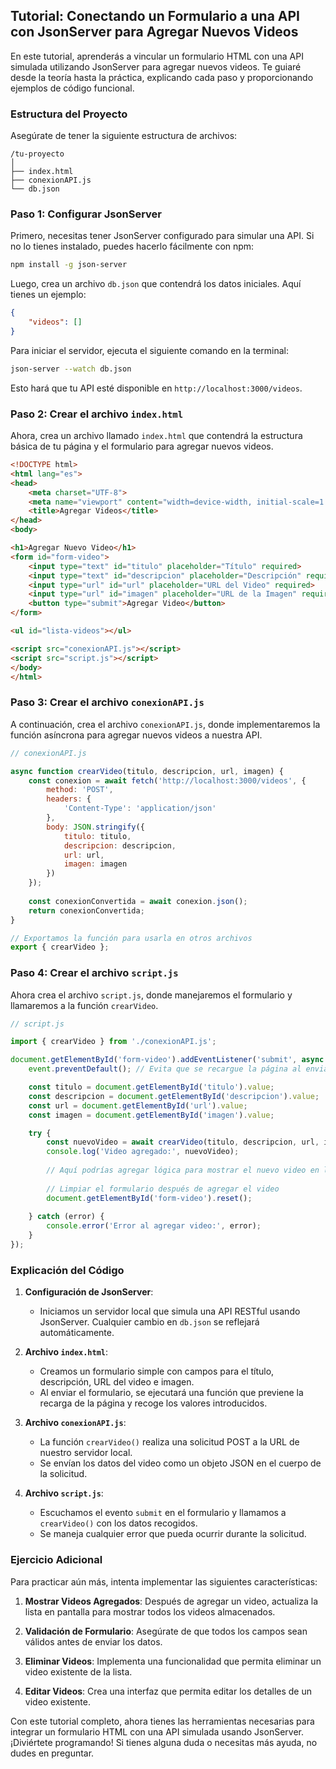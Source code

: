 ## Tutorial: Conectando un Formulario a una API con JsonServer para Agregar Nuevos Videos

En este tutorial, aprenderás a vincular un formulario HTML con una API simulada utilizando JsonServer para agregar nuevos videos. Te guiaré desde la teoría hasta la práctica, explicando cada paso y proporcionando ejemplos de código funcional.

### Estructura del Proyecto

Asegúrate de tener la siguiente estructura de archivos:

```
/tu-proyecto
│
├── index.html
├── conexionAPI.js
└── db.json
```

### Paso 1: Configurar JsonServer

Primero, necesitas tener JsonServer configurado para simular una API. Si no lo tienes instalado, puedes hacerlo fácilmente con npm:

```bash
npm install -g json-server
```

Luego, crea un archivo `db.json` que contendrá los datos iniciales. Aquí tienes un ejemplo:

```json
{
    "videos": []
}
```

Para iniciar el servidor, ejecuta el siguiente comando en la terminal:

```bash
json-server --watch db.json
```

Esto hará que tu API esté disponible en `http://localhost:3000/videos`.

### Paso 2: Crear el archivo `index.html`

Ahora, crea un archivo llamado `index.html` que contendrá la estructura básica de tu página y el formulario para agregar nuevos videos.

```html
<!DOCTYPE html>
<html lang="es">
<head>
    <meta charset="UTF-8">
    <meta name="viewport" content="width=device-width, initial-scale=1.0">
    <title>Agregar Videos</title>
</head>
<body>

<h1>Agregar Nuevo Video</h1>
<form id="form-video">
    <input type="text" id="titulo" placeholder="Título" required>
    <input type="text" id="descripcion" placeholder="Descripción" required>
    <input type="url" id="url" placeholder="URL del Video" required>
    <input type="url" id="imagen" placeholder="URL de la Imagen" required>
    <button type="submit">Agregar Video</button>
</form>

<ul id="lista-videos"></ul>

<script src="conexionAPI.js"></script>
<script src="script.js"></script>
</body>
</html>
```

### Paso 3: Crear el archivo `conexionAPI.js`

A continuación, crea el archivo `conexionAPI.js`, donde implementaremos la función asíncrona para agregar nuevos videos a nuestra API.

```javascript
// conexionAPI.js

async function crearVideo(titulo, descripcion, url, imagen) {
    const conexion = await fetch('http://localhost:3000/videos', {
        method: 'POST',
        headers: {
            'Content-Type': 'application/json'
        },
        body: JSON.stringify({
            titulo: titulo,
            descripcion: descripcion,
            url: url,
            imagen: imagen
        })
    });
    
    const conexionConvertida = await conexion.json();
    return conexionConvertida;
}

// Exportamos la función para usarla en otros archivos
export { crearVideo };
```

### Paso 4: Crear el archivo `script.js`

Ahora crea el archivo `script.js`, donde manejaremos el formulario y llamaremos a la función `crearVideo`.

```javascript
// script.js

import { crearVideo } from './conexionAPI.js';

document.getElementById('form-video').addEventListener('submit', async (event) => {
    event.preventDefault(); // Evita que se recargue la página al enviar el formulario

    const titulo = document.getElementById('titulo').value;
    const descripcion = document.getElementById('descripcion').value;
    const url = document.getElementById('url').value;
    const imagen = document.getElementById('imagen').value;

    try {
        const nuevoVideo = await crearVideo(titulo, descripcion, url, imagen);
        console.log('Video agregado:', nuevoVideo);
        
        // Aquí podrías agregar lógica para mostrar el nuevo video en la lista si deseas.
        
        // Limpiar el formulario después de agregar el video
        document.getElementById('form-video').reset();
        
    } catch (error) {
        console.error('Error al agregar video:', error);
    }
});
```

### Explicación del Código

1. **Configuración de JsonServer**:
   - Iniciamos un servidor local que simula una API RESTful usando JsonServer. Cualquier cambio en `db.json` se reflejará automáticamente.

2. **Archivo `index.html`**:
   - Creamos un formulario simple con campos para el título, descripción, URL del video e imagen.
   - Al enviar el formulario, se ejecutará una función que previene la recarga de la página y recoge los valores introducidos.

3. **Archivo `conexionAPI.js`**:
   - La función `crearVideo()` realiza una solicitud POST a la URL de nuestro servidor local.
   - Se envían los datos del video como un objeto JSON en el cuerpo de la solicitud.

4. **Archivo `script.js`**:
   - Escuchamos el evento `submit` en el formulario y llamamos a `crearVideo()` con los datos recogidos.
   - Se maneja cualquier error que pueda ocurrir durante la solicitud.

### Ejercicio Adicional

Para practicar aún más, intenta implementar las siguientes características:

1. **Mostrar Videos Agregados**: Después de agregar un video, actualiza la lista en pantalla para mostrar todos los videos almacenados.
  
2. **Validación de Formulario**: Asegúrate de que todos los campos sean válidos antes de enviar los datos.

3. **Eliminar Videos**: Implementa una funcionalidad que permita eliminar un video existente de la lista.

4. **Editar Videos**: Crea una interfaz que permita editar los detalles de un video existente.

Con este tutorial completo, ahora tienes las herramientas necesarias para integrar un formulario HTML con una API simulada usando JsonServer. ¡Diviértete programando! Si tienes alguna duda o necesitas más ayuda, no dudes en preguntar.
